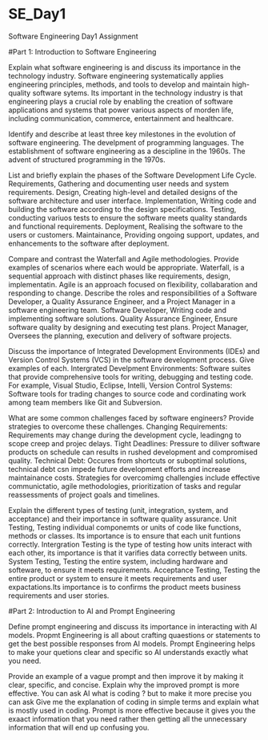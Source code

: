 # SE_Day1
Software Engineering Day1 Assignment

#Part 1: Introduction to Software Engineering

Explain what software engineering is and discuss its importance in the technology industry.
Software engineering systematically applies engineering principles, methods, and tools to develop and maintain high-quality software sytems. 
Its important in the technology industry is that engineering plays a crucial role by enabling the creation of software applications and systems that power various aspects of morden life, including communication, commerce, entertainment and healthcare. 

Identify and describe at least three key milestones in the evolution of software engineering.
The develpment of programming languages.
The establishment of software engineering as a descipline in the 1960s.
The advent of structured programming in the 1970s.

List and briefly explain the phases of the Software Development Life Cycle.
Requirements, Gathering and documenting user needs and system requirements.
Design, Creating high-level and detailed designs of the software architecture and user interface.
Implementation, Writing code and building the software according to the design specifications.
Testing, conducting variuos tests to ensure the software meets quality standards and functional requirements.
Deployment, Realising the software to the users or customers.
Maintainance, Providing ongoing support, updates, and enhancements to the software after deployment.

Compare and contrast the Waterfall and Agile methodologies. Provide examples of scenarios where each would be appropriate.
Waterfall, is a sequential approach with distinct phases like requirements, design, implementatin.
Agile is an approach focused on flexibility, collabaration and responding to change.
Describe the roles and responsibilities of a Software Developer, a Quality Assurance Engineer, and a Project Manager in a software engineering team.
Software Developer, Writing code and implementing software solutions.
Quality Assurance Engineer, Ensure software quality by designing and executing test plans.
Project Manager, Oversees the planning, execution and delivery of software projects.

Discuss the importance of Integrated Development Environments (IDEs) and Version Control Systems (VCS) in the software development process. Give examples of each.
Intergrated Develpment Environments: Software suites that provide comprehensive tools for writing, debugging and testing code. For example, Visual Studio, Eclipse, Intelli,
Version Control Systems: Software tools for trading changes to source code and cordinating work among team members like Git and Subversion.

What are some common challenges faced by software engineers? Provide strategies to overcome these challenges.
Changing Requirements: Requirements may change during the development cycle, leadingng to scope creep and projec delays.
Tight Deadlines: Pressure to diliver software products on schedule can results in rushed development and compromised quality.
Technical Debt: Occures from shortcuts or suboptimal solutions, technical debt csn impede future development efforts and increase maintainance costs.
Strategies for overcomimg challengies include effective communictatio, agile methodologies, prioritization of tasks and regular reassessments of project goals and timelines.

Explain the different types of testing (unit, integration, system, and acceptance) and their importance in software quality assurance.
Unit Testing, Testing individual componemts or units of code like functions, methods or classes. Its importance is to ensure that each unit funtions correctly.
Intergration Testing is the type of testing how units interact with each other, its importance is that it varifies data correctly between units.
System Testing, Testing the entire system, including hardware and softeware, to ensure it meets requirements. 
Acceptance Testing, Testing the entire product or system to ensure it meets requirements and user expactations.Its importance is to confirms the product meets business requirements and user stories.

#Part 2: Introduction to AI and Prompt Engineering


Define prompt engineering and discuss its importance in interacting with AI models.
Propmt Engineering is all about crafting quaestions or statements to get the best possible responses from AI models.
Prompt Engineering helps to make your quetions clear and specific so AI understands exactly what you need.

Provide an example of a vague prompt and then improve it by making it clear, specific, and concise. Explain why the improved prompt is more effective.
You can ask AI what is coding ? but to make it more precise you can ask Give me the explanation of coding in simple terms and explain what is mostly used in coding.
Prompt is more effective because it gives you the exaact information that you need rather then getting all the unnecessary information that will end up confusing you.
